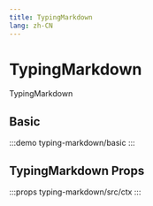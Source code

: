 ```yaml
--- 
title: TypingMarkdown
lang: zh-CN
---
```


# TypingMarkdown

TypingMarkdown


## Basic

:::demo 
typing-markdown/basic
:::

## TypingMarkdown Props

:::props
typing-markdown/src/ctx
:::
